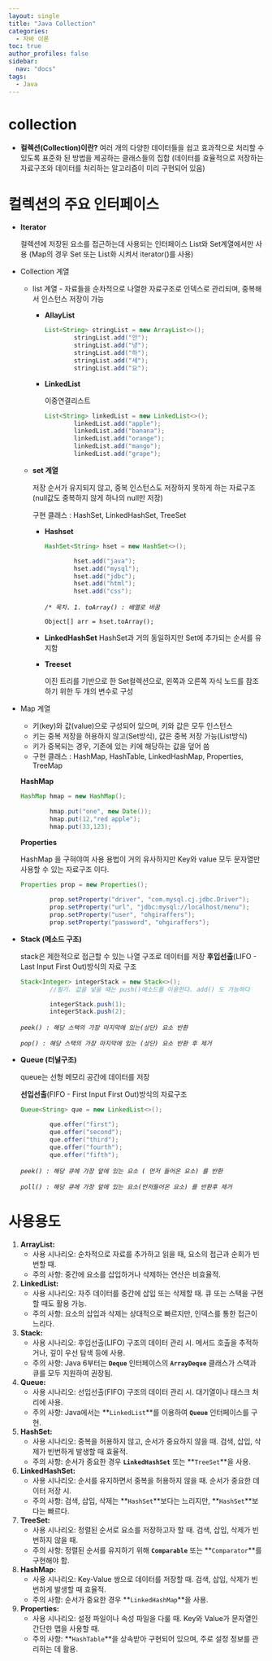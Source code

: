 ```yaml
---
layout: single
title: "Java Collection"
categories:
  - 자바 이론
toc: true
author_profiles: false
sidebar:
  nav: "docs"
tags:
  - Java
---
```



# collection

- **컬렉션(Collection)이란?**
여러 개의 다양한 데이터들을 쉽고 효과적으로 처리할 수 있도록 표준화 된 방법을 제공하는 클래스들의 집합
(데이터를 효율적으로 저장하는 자료구조와 데이터를 처리하는 알고리즘이 미리 구현되어 있음)

# 컬렉션의 주요 인터페이스

- **Iterator**
    
    컬렉션에 저장된 요소를 접근하는데 사용되는 인터페이스
    List와 Set계열에서만 사용
    (Map의 경우 Set 또는 List화 시켜서 iterator()를 사용)
    
- Collection 계열
    - list 계열 - 자료들을 순차적으로 나열한 자료구조로 인덱스로 관리되며, 중복해서 인스턴스 저장이 가능
        - **AllayList**
            
            ```java
            List<String> stringList = new ArrayList<>();
                    stringList.add("안");
                    stringList.add("녕");
                    stringList.add("하");
                    stringList.add("세");
                    stringList.add("요");
            ```
            
        - **LinkedList**
            
            이중연결리스트
            
            ```java
            List<String> linkedList = new LinkedList<>();
                    linkedList.add("apple");
                    linkedList.add("banana");
                    linkedList.add("orange");
                    linkedList.add("mango");
                    linkedList.add("grape");
            ```
            
    - **set 계열**
        
        저장 순서가 유지되지 않고, 중복 인스턴스도 저장하지 못하게 하는 자료구조
        (null값도 중복하지 않게 하나의 null만 저장)
        
        구현 클래스 : HashSet, LinkedHashSet, TreeSet
        
        - **Hashset**
            
            ```java
            HashSet<String> hset = new HashSet<>();
            
                    hset.add("java");
                    hset.add("mysql");
                    hset.add("jdbc");
                    hset.add("html");
                    hset.add("css");
            ```
            
            *`/* 목차. 1. toArray() : 배열로 바꿈`* 
            
            `Object[] arr = hset.toArray();`
            
        - **LinkedHashSet**
        HashSet과 거의 동일하지만 Set에 추가되는 순서를 유지함
        - **Treeset**
            
            이진 트리를 기반으로 한 Set컬렉션으로, 왼쪽과 오른쪽 자식 노드를 참조하기 위한 두 개의 변수로 구성
            
- Map 계열
    - 키(key)와 값(value)으로 구성되어 있으며, 키와 값은 모두 인스턴스
    - 키는 중복 저장을 허용하지 않고(Set방식), 값은 중복 저장 가능(List방식)
    - 키가 중복되는 경우, 기존에 있는 키에 해당하는 값을 덮어 씀
    - 구현 클래스 : HashMap, HashTable, LinkedHashMap, Properties, TreeMap
    
     **HashMap**
    
    ```java
    HashMap hmap = new HashMap();
            
            hmap.put("one", new Date()); 
            hmap.put(12,"red apple");
            hmap.put(33,123);
    ```
    
    **Properties**
    
    HashMap 을 구혀야여 사용 용법이 거의 유사하지만 Key와 value 모두 문자열만 사용할 수 있는 자료구조 이다.
    
    ```java
    Properties prop = new Properties();
            
            prop.setProperty("driver", "com.mysql.cj.jdbc.Driver");
            prop.setProperty("url", "jdbc:mysql://localhost/menu");
            prop.setProperty("user", "ohgiraffers");
            prop.setProperty("password", "ohgiraffers");
    ```
    
- **Stack  (메소드 구조)**
    
    stack은 제한적으로 접근할 수 있는 나열 구조로 데이터를 저장
    **후입선출**(LIFO - Last Input First Out)방식의 자료 구조
    
    ```java
    Stack<Integer> integerStack = new Stack<>();
            //필기. 값을 넣을 때는 push()메소드를 이용한다. add() 도 가능하다
    
            integerStack.push(1);
            integerStack.push(2);
    ```
    
    *`peek() : 해당 스택의 가장 마지막에 있는(상단) 요소 반환`*
    
    *`pop() : 해당 스택의 가장 마지막에 있는 (상단) 요소 반환 후 제거`*
    
- **Queue (터널구조)**
    
    queue는 선형 메모리 공간에 데이터를 저장
    
    **선입선출**(FIFO - First Input First Out)방식의 자료구조
    
    ```java
    Queue<String> que = new LinkedList<>();
    
            que.offer("first");
            que.offer("second");
            que.offer("third");
            que.offer("fourth");
            que.offer("fifth");
    ```
    
    *`peek() : 해당 큐에 가장 앞에 있는 요소 ( 먼저 들어온 요소) 를 반환`*
    
    *`poll() : 해당 큐에 가장 앞에 있는 요소(먼저들어온 요소) 를 반환후 제거`*
    

# 사용용도

1. **ArrayList:**
    - 사용 시나리오: 순차적으로 자료를 추가하고 읽을 때, 요소의 접근과 순회가 빈번할 때.
    - 주의 사항: 중간에 요소를 삽입하거나 삭제하는 연산은 비효율적.
2. **LinkedList:**
    - 사용 시나리오: 자주 데이터를 중간에 삽입 또는 삭제할 때. 큐 또는 스택을 구현할 때도 활용 가능.
    - 주의 사항: 요소의 삽입과 삭제는 상대적으로 빠르지만, 인덱스를 통한 접근이 느리다.
3. **Stack:**
    - 사용 시나리오: 후입선출(LIFO) 구조의 데이터 관리 시. 메서드 호출을 추적하거나, 깊이 우선 탐색 등에 사용.
    - 주의 사항: Java 6부터는 **`Deque`** 인터페이스의 **`ArrayDeque`** 클래스가 스택과 큐를 모두 지원하여 권장됨.
4. **Queue:**
    - 사용 시나리오: 선입선출(FIFO) 구조의 데이터 관리 시. 대기열이나 태스크 처리에 사용.
    - 주의 사항: Java에서는 **`LinkedList`**를 이용하여 **`Queue`** 인터페이스를 구현.
5. **HashSet:**
    - 사용 시나리오: 중복을 허용하지 않고, 순서가 중요하지 않을 때. 검색, 삽입, 삭제가 빈번하게 발생할 때 효율적.
    - 주의 사항: 순서가 중요한 경우 **`LinkedHashSet`** 또는 **`TreeSet`**을 사용.
6. **LinkedHashSet:**
    - 사용 시나리오: 순서를 유지하면서 중복을 허용하지 않을 때. 순서가 중요한 데이터 저장 시.
    - 주의 사항: 검색, 삽입, 삭제는 **`HashSet`**보다는 느리지만, **`HashSet`**보다는 빠르다.
7. **TreeSet:**
    - 사용 시나리오: 정렬된 순서로 요소를 저장하고자 할 때. 검색, 삽입, 삭제가 빈번하지 않을 때.
    - 주의 사항: 정렬된 순서를 유지하기 위해 **`Comparable`** 또는 **`Comparator`**를 구현해야 함.
8. **HashMap:**
    - 사용 시나리오: Key-Value 쌍으로 데이터를 저장할 때. 검색, 삽입, 삭제가 빈번하게 발생할 때 효율적.
    - 주의 사항: 순서가 중요한 경우 **`LinkedHashMap`**을 사용.
9. **Properties:**
    - 사용 시나리오: 설정 파일이나 속성 파일을 다룰 때. Key와 Value가 문자열인 간단한 맵을 사용할 때.
    - 주의 사항: **`HashTable`**을 상속받아 구현되어 있으며, 주로 설정 정보를 관리하는 데 활용.